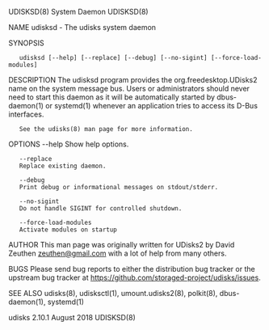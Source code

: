 UDISKSD(8)								 System Daemon								    UDISKSD(8)

NAME
       udisksd - The udisks system daemon

SYNOPSIS

       udisksd [--help] [--replace] [--debug] [--no-sigint] [--force-load-modules]

DESCRIPTION
       The udisksd program provides the org.freedesktop.UDisks2 name on the system message bus. Users or administrators should never need to start this daemon
       as it will be automatically started by dbus-daemon(1) or systemd(1) whenever an application tries to access its D-Bus interfaces.

       See the udisks(8) man page for more information.

OPTIONS
       --help
	   Show help options.

       --replace
	   Replace existing daemon.

       --debug
	   Print debug or informational messages on stdout/stderr.

       --no-sigint
	   Do not handle SIGINT for controlled shutdown.

       --force-load-modules
	   Activate modules on startup

AUTHOR
       This man page was originally written for UDisks2 by David Zeuthen <zeuthen@gmail.com> with a lot of help from many others.

BUGS
       Please send bug reports to either the distribution bug tracker or the upstream bug tracker at https://github.com/storaged-project/udisks/issues.

SEE ALSO
       udisks(8), udisksctl(1), umount.udisks2(8), polkit(8), dbus-daemon(1), systemd(1)

udisks 2.10.1								  August 2018								    UDISKSD(8)
